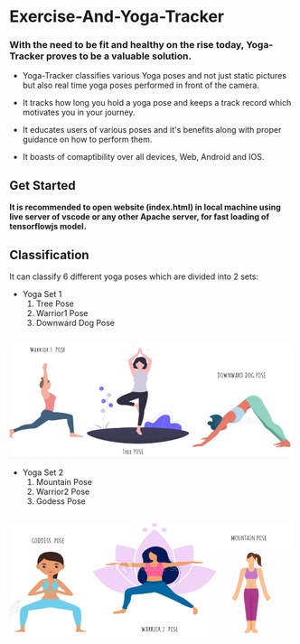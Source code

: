 # Exercise-And-Yoga-Tracker

### With the need to be fit and healthy on the rise today, Yoga-Tracker proves to be a valuable solution. 

* Yoga-Tracker classifies various Yoga poses and not just static pictures but also real time yoga poses performed in front of the camera. 

* It tracks how long you hold a yoga pose and keeps a track record which motivates you in your journey.

* It educates users of various poses and it's benefits along with proper guidance on how to perform them.

* It boasts of comaptibility over all devices, Web, Android and IOS.

## Get Started

<b>It is recommended to open website (index.html) in local machine using live server of vscode or any other Apache server, for fast loading of tensorflowjs model.</b>

## Classification

It can classify 6 different yoga poses which are divided into 2 sets:

* Yoga Set 1
    1. Tree Pose
    2. Warrior1 Pose
    3. Downward Dog Pose
<br><br>
<img src = "./static/imgs/yoga_set1.jpeg" width="500px" height = "200px">


* Yoga Set 2
    1. Mountain Pose
    2. Warrior2 Pose
    3. Godess Pose
<br><br>
<img src = "./static/imgs/yoga_set2.jpeg" width="500px" height = "200px">
